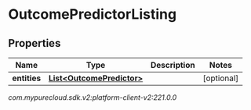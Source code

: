 # OutcomePredictorListing


## Properties

| Name | Type | Description | Notes |
| ------------ | ------------- | ------------- | ------------- |
| **entities** | [**List&lt;OutcomePredictor&gt;**](OutcomePredictor) |  |  [optional] |




_com.mypurecloud.sdk.v2:platform-client-v2:221.0.0_
